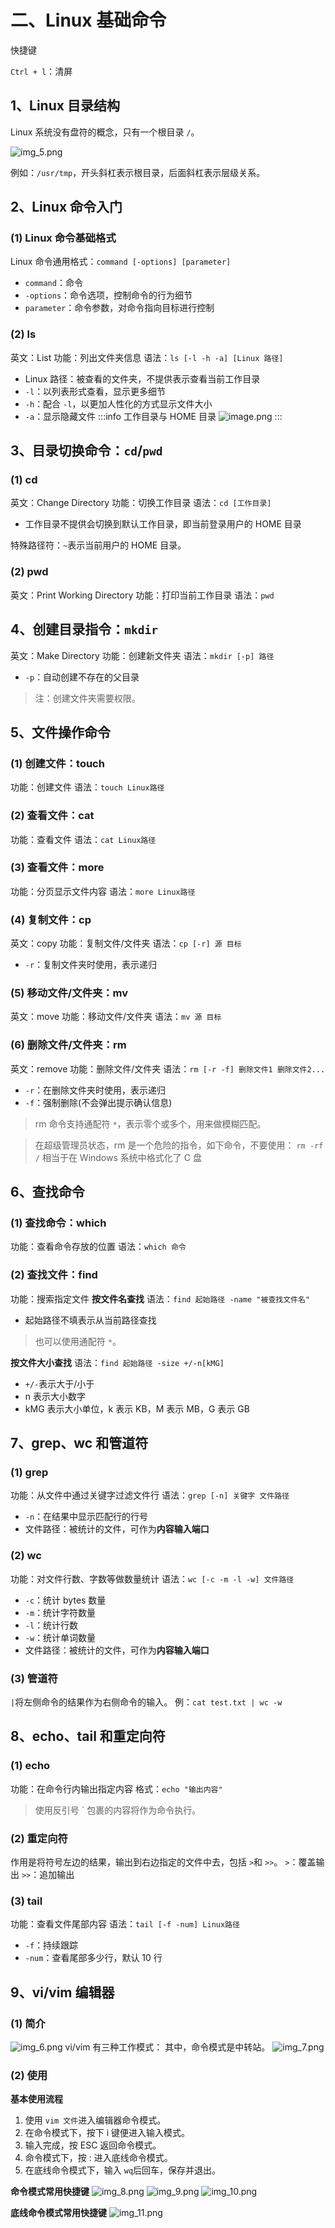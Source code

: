 # 二、Linux 基础命令

快捷键

`Ctrl + l`：清屏

## 1、Linux 目录结构

Linux 系统没有盘符的概念，只有一个根目录 `/`。

![img_5.png](img_5.png)

例如：`/usr/tmp`，开头斜杠表示根目录，后面斜杠表示层级关系。

## 2、Linux 命令入门

### (1) Linux 命令基础格式

Linux 命令通用格式：`command [-options] [parameter]`

- `command`：命令
- `-options`：命令选项，控制命令的行为细节
- `parameter`：命令参数，对命令指向目标进行控制

### (2) ls

英文：List
功能：列出文件夹信息
语法：`ls [-l -h -a] [Linux 路径]`

- Linux 路径：被查看的文件夹，不提供表示查看当前工作目录
- `-l`：以列表形式查看，显示更多细节
- `-h`：配合 `-l`，以更加人性化的方式显示文件大小
- `-a`：显示隐藏文件
  :::info
  工作目录与 HOME 目录
  ![image.png](https://cdn.nlark.com/yuque/0/2023/png/34476449/1678782592676-044442fe-32c9-4194-ae41-3341b4777510.png#averageHue=%23d4d3d0&clientId=ue86d3167-5a56-4&from=paste&height=506&id=u60c24a41&originHeight=633&originWidth=1158&originalType=binary&ratio=1.25&rotation=0&showTitle=false&size=253199&status=done&style=none&taskId=u943cd85c-8b79-47dd-983e-9715e4f65c7&title=&width=926.4)
  :::

## 3、目录切换命令：`cd`/`pwd`

### (1) cd

英文：Change Directory
功能：切换工作目录
语法：`cd [工作目录]`

- 工作目录不提供会切换到默认工作目录，即当前登录用户的 HOME 目录

特殊路径符：`~`表示当前用户的 HOME 目录。

### (2) pwd

英文：Print Working Directory
功能：打印当前工作目录
语法：`pwd`

## 4、创建目录指令：`mkdir`

英文：Make Directory
功能：创建新文件夹
语法：`mkdir [-p] 路径`

- `-p`：自动创建不存在的父目录

> 注：创建文件夹需要权限。

## 5、文件操作命令

### (1) 创建文件：touch

功能：创建文件
语法：`touch Linux路径`

### (2) 查看文件：cat

功能：查看文件
语法：`cat Linux路径`

### (3) 查看文件：more

功能：分页显示文件内容
语法：`more Linux路径`

### (4) 复制文件：cp

英文：copy
功能：复制文件/文件夹
语法：`cp [-r] 源 目标`

- `-r`：复制文件夹时使用，表示递归

### (5) 移动文件/文件夹：mv

英文：move
功能：移动文件/文件夹
语法：`mv 源 目标`

### (6) 删除文件/文件夹：rm

英文：remove
功能：删除文件/文件夹
语法：`rm [-r -f] 删除文件1 删除文件2...`

- `-r`：在删除文件夹时使用，表示递归
- `-f`：强制删除(不会弹出提示确认信息)

> rm 命令支持通配符 `*`，表示零个或多个，用来做模糊匹配。

> 在超级管理员状态，rm 是一个危险的指令，如下命令，不要使用：
> `rm -rf /`
> 相当于在 Windows 系统中格式化了 C 盘

## 6、查找命令

### (1) 查找命令：which

功能：查看命令存放的位置
语法：`which 命令`

### (2) 查找文件：find

功能：搜索指定文件
**按文件名查找**
语法：`find 起始路径 -name "被查找文件名"`

- 起始路径不填表示从当前路径查找

> 也可以使用通配符 `*`。

**按文件大小查找**
语法：`find 起始路径 -size +/-n[kMG]`

- `+/-`表示大于/小于
- n 表示大小数字
- kMG 表示大小单位，k 表示 KB，M 表示 MB，G 表示 GB

## 7、grep、wc 和管道符

### (1) grep

功能：从文件中通过关键字过滤文件行
语法：`grep [-n] 关键字 文件路径`

- `-n`：在结果中显示匹配行的行号
- 文件路径：被统计的文件，可作为**内容输入端口**

### (2) wc

功能：对文件行数、字数等做数量统计
语法：`wc [-c -m -l -w] 文件路径`

- `-c`：统计 bytes 数量
- `-m`：统计字符数量
- `-l`：统计行数
- `-w`：统计单词数量
- 文件路径：被统计的文件，可作为**内容输入端口**

### (3) 管道符

`|`将左侧命令的结果作为右侧命令的输入。
例：`cat test.txt | wc -w`

## 8、echo、tail 和重定向符

### (1) echo

功能：在命令行内输出指定内容
格式：`echo "输出内容"`

> 使用反引号 ` 包裹的内容将作为命令执行。

### (2) 重定向符

作用是将符号左边的结果，输出到右边指定的文件中去，包括 `>`和 `>>`。
`>`：覆盖输出
`>>`：追加输出

### (3) tail

功能：查看文件尾部内容
语法：`tail [-f -num] Linux路径`

- `-f`：持续跟踪
- `-num`：查看尾部多少行，默认 10 行

## 9、vi/vim 编辑器

### (1) 简介

![img_6.png](img_6.png)
vi/vim 有三种工作模式：
其中，命令模式是中转站。
![img_7.png](img_7.png)

### (2) 使用

**基本使用流程**

1. 使用 `vim 文件`进入编辑器命令模式。
2. 在命令模式下，按下 i 键便进入输入模式。
3. 输入完成，按 ESC 返回命令模式。
4. 命令模式下，按 : 进入底线命令模式。
5. 在底线命令模式下，输入 `wq`后回车，保存并退出。

**命令模式常用快捷键**
![img_8.png](img_8.png)
![img_9.png](img_9.png)
![img_10.png](img_10.png)

**底线命令模式常用快捷键**
![img_11.png](img_11.png)
